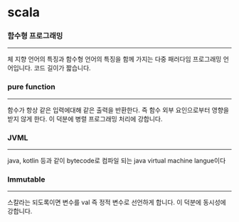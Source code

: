 # scala 


### 함수형 프로그래밍
<hr>
체 지향 언어의 특징과 함수형 언어의 특징을 함께 가지는 다중 패러다임 프로그래밍 언어입니다.
코드 길이가 짧습니다.

### pure function
<hr>
함수가 항상 같은 입력에대해 같은 출력을 반환한다.
즉 함수 외부 요인으로부터 영향을 받지 않게 한다.
이 덕분에 병렬 프로그래밍 처리에 강합니다.

### JVML
<hr>
java, kotlin 등과 같이 bytecode로 컴파일 되는 java virtual machine langue이다


### Immutable
<hr>
스칼라는 되도록이면 변수를 val 즉 정적 변수로 선언하게 합니다.
이 덕분에 동시성에 강합니다.

 


